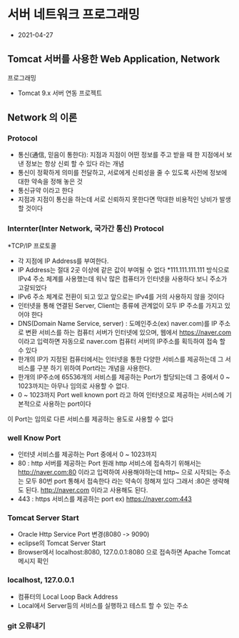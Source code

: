 # 서버 네트워크 프로그래밍
* 2021-04-27

## Tomcat 서버를 사용한 Web Application, Network
프로그래밍

* Tomcat 9.x 서버 연동 프로젝트

## Network 의 이론
### Protocol
* 통신(通信, 믿음이 통한다): 지점과 지점이 어떤 정보를 주고 받을 때 한 지점에서 
			보낸 정보는 항상 신뢰 할 수 있다 라는 개념
* 통신이 정확하게 의미를 전달하고, 서로에게 신뢰성을 줄 수 있도록 사전에
	정보에 대한 약속을 정해 놓은 것
* 통신규약 이라고 한다
* 지점과 지점이 통신을 하는데 서로 신뢰하지 못한다면 막대한 비용적인
	낭비가 발생할 것이다

### Internter(Inter Network, 국가간 통신) Protocol
*TCP/IP 프로토콜
* 각 지점에 IP Address를 부여한다.
* IP Address는 절대 2곳 이상에 같은 값이 부여될 수 없다
*111.111.111.111 방식으로 IPv4 주소 체계를 사용했는데
	워낙 많은 컴퓨터가 인터넷을 사용하다 보니
	주소가 고갈되었다
* IPv6 주소 체계로 전환이 되고 있고 앞으로는 IPv4를 
	거의 사용하지 않을 것이다
* 인터넷을 통해 연결된 Server, Client는 종류에 관계없이
	모두 IP  주소를 가지고 있어야 한다
* DNS(Domain Name Service, server) : 도메인주소(ex) naver.com)를 IP 주소로 변환 
	서비스를 하는 컴퓨터 서버가 인터넷에 있으며, 웹에서 https://naver.com 이라고 입력하면
	자동으로 naver.com 컴퓨터 서버의 IP주소를 획득하여 접속 할 수 있다
* 한개의 IP가 지정된 컴퓨터에서는 인터넷을 통한 다양한 서비스를 제공하는데
	그 서비스를 구분 하기 위하여 Port라는 개념을 사용한다.
* 한개의 IP주소에 65536개의 서비스를 제공하는 Port가 할당되는데 그 중에서 0 ~ 1023까지는
	아무나 임의로 사용할 수 없다.
* 0 ~ 1023까지 Port well known port 라고 하여
	인터넷으로 제공하는 서비스에 기본적으로 사용하는 port이다

이 Port는 임의로 다른 서비스를 제공하는 용도로 사용할 수 없다


### well Know Port
* 인터넷 서비스를 제공하는 Port 중에서 0 ~ 1023까지
* 80 : http 서버를 제공하는 Port
원래 http 서비스에 접속하기 위해서는 http://naver.com:80 이라고 입력하여
사용해야하는데 http~ 으로 시작되는 주소는 모두 80번 port 통해서 접속한다
라는 약속이 정해져 있다
그래서 :80은 생략해도 된다. http://naver.com 이라고 사용해도 된다.
* 443 : https 서비스를 제공하는 port ex) https://naver.com:443

### Tomcat Server Start
* Oracle Http Service Port 변경(8080 -> 9090)
* eclipse의 Tomcat Server Start
* Browser에서 localhost:8080, 127.0.0.1:8080 으로
접속하면 Apache Tomcat 메시지 확인

### localhost, 127.0.0.1
* 컴퓨터의 Local Loop Back Address
* Local에서 Server등의 서비스를 실행하고 테스트 할 수 있는 주소


### git 오류내기























